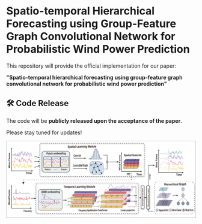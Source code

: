 # Spatio-temporal Hierarchical Forecasting using Group-Feature Graph Convolutional Network for Probabilistic Wind Power Prediction

This repository will provide the official implementation for our paper:

**"Spatio-temporal hierarchical forecasting using group-feature graph convolutional network for probabilistic wind power prediction"**

## 🛠️ Code Release

The code will be **publicly released upon the acceptance of the paper**.

Please stay tuned for updates!

<div style="background-color: white; display: inline-block;">
  <img src="Hierformer.png" alt="Model" style="background-color: white;" />
</div>
